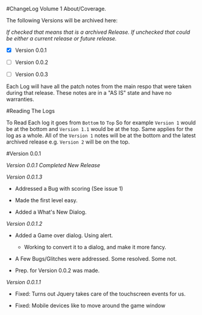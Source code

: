 #ChangeLog Volume 1 About/Coverage. 

The following Versions will be archived here:

*If checked that means that is a archived Release. If unchecked that could be either a current release or future release.*
- [X] Version 0.0.1

- [ ] Version 0.0.2

- [ ] Version 0.0.3
 
 
 Each Log will have all the patch notes from the main respo that were taken during that release. 
 These notes are in a "AS IS" state and have no warranties. 
 
#Reading The Logs

To Read Each log it goes from `Bottom` to `Top` So for example `Version 1` would be at the bottom and
`Version 1.1` would be at the top. Same applies for the log as a whole. All of the `Version 1`
notes will be at the bottom and the latest archived release e.g. `Version 2` will be on the top. 

#Version 0.0.1
 
 *Version 0.0.1 Completed New Release*

*Version 0.0.1.3*

  -  Addressed a Bug with scoring (See issue 1)

  -  Made the first level easy. 
  
  - Added a What's New Dialog. 
  
  
*Version 0.0.1.2*

  - Added a Game over dialog. Using alert. 
      - Working to convert it to a dialog, and make it more fancy. 
      
  - A Few Bugs/Glitches were addressed. Some resolved. Some not. 
  
  - Prep. for Version 0.0.2 was made. 
  
  
*Version 0.0.1.1*
  - Fixed: Turns out Jquery takes care of the touchscreen events for us. 
  
  - Fixed: Mobile devices like to move around the game window 
